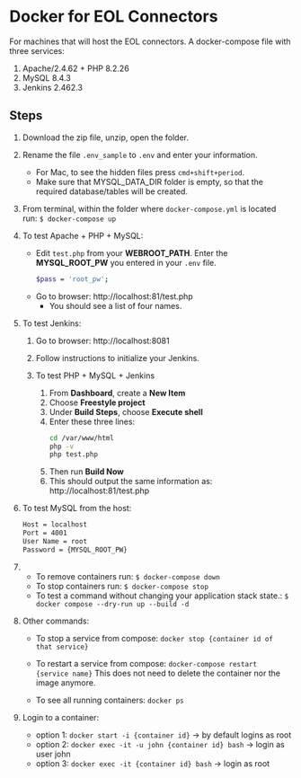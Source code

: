 # Docker for EOL Connectors

For machines that will host the EOL connectors.
A docker-compose file with three services:

1. Apache/2.4.62 + PHP 8.2.26
2. MySQL 8.4.3
3. Jenkins 2.462.3

## Steps

1. Download the zip file, unzip, open the folder.
2. Rename the file `.env_sample` to `.env` and enter your information.
   - For Mac, to see the hidden files press `cmd+shift+period`.
   - Make sure that MYSQL_DATA_DIR folder is empty, so that the required database/tables will be created.
3. From terminal, within the folder where `docker-compose.yml` is located run: `$ docker-compose up`
4. To test Apache + PHP + MySQL:
   - Edit `test.php` from your **WEBROOT_PATH**. Enter the **MYSQL_ROOT_PW** you entered in your `.env` file.
     ```sh
     $pass = 'root_pw';
     ```
   - Go to browser: http://localhost:81/test.php
     - You should see a list of four names.
5. To test Jenkins:

   1. Go to browser: http://localhost:8081
   2. Follow instructions to initialize your Jenkins.
   3. To test PHP + MySQL + Jenkins

      1. From **Dashboard**, create a **New Item**
      2. Choose **Freestyle project**
      3. Under **Build Steps**, choose **Execute shell**
      4. Enter these three lines:
         ```sh
         cd /var/www/html
         php -v
         php test.php
         ```
      5. Then run **Build Now**
      6. This should output the same information as: http://localhost:81/test.php

6. To test MySQL from the host:
   ```sh
   Host = localhost
   Port = 4001
   User Name = root
   Password = {MYSQL_ROOT_PW}
   ```
7. - To remove containers run: `$ docker-compose down`
   - To stop containers run: `$ docker-compose stop`
   - To test a command without changing your application stack state.: `$ docker compose --dry-run up --build -d`

8. Other commands:

   - To stop a service from compose: `docker stop {container id of that service}`
   - To restart a service from compose: `docker-compose restart {service name}`
     This does not need to delete the container nor the image anymore.

   - To see all running containers: `docker ps`

9. Login to a container:

   - option 1: `docker start -i {container id}`
     -> by default logins as root
   - option 2: `docker exec -it -u john {container id} bash`
     -> login as user john
   - option 3: `docker exec -it {container id} bash`
     -> login as root
